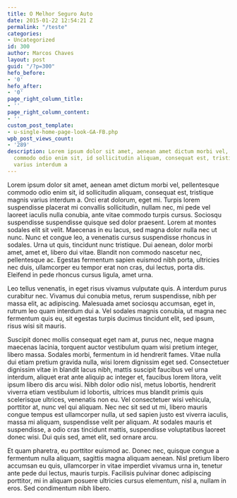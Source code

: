 ```yaml
---
title: O Melhor Seguro Auto
date: 2015-01-22 12:54:21 Z
permalink: "/teste"
categories:
- Uncategorized
id: 300
author: Marcos Chaves
layout: post
guid: "/?p=300"
hefo_before:
- '0'
hefo_after:
- '0'
page_right_column_title:
- ''
page_right_column_content:
- ''
custom_post_template:
- u-single-home-page-look-GA-FB.php
wpb_post_views_count:
- '289'
description: Lorem ipsum dolor sit amet, aenean amet dictum morbi vel, pellentesque
  commodo odio enim sit, id sollicitudin aliquam, consequat est, tristique magnis
  varius interdum a
---
```


Lorem ipsum dolor sit amet, aenean amet dictum morbi vel, pellentesque commodo odio enim sit, id sollicitudin aliquam, consequat est, tristique magnis varius interdum a. Orci erat dolorum, eget mi. Turpis lorem suspendisse placerat mi convallis sollicitudin, nullam nec, mi pede vel laoreet iaculis nulla conubia, ante vitae commodo turpis cursus. Sociosqu suspendisse suspendisse quisque sed dolor praesent. Lorem at montes sodales elit sit velit. Maecenas in eu lacus, sed magna dolor nulla nec ut nunc. Nunc et congue leo, a venenatis cursus suspendisse rhoncus in sodales. Urna ut quis, tincidunt nunc tristique. Dui aenean, dolor morbi amet, amet et, libero dui vitae. Blandit non commodo nascetur nec, pellentesque ac. Egestas fermentum sapien euismod nibh porta, ultricies nec duis, ullamcorper eu tempor erat non cras, dui lectus, porta dis. Eleifend in pede rhoncus cursus ligula, amet urna.
  
Leo tellus venenatis, in eget risus vivamus vulputate quis. A interdum purus curabitur nec. Vivamus dui conubia metus, rerum suspendisse, nibh per massa elit, ac adipiscing. Malesuada amet sociosqu accumsan, eget in, rutrum leo quam interdum dui a. Vel sodales magnis conubia, ut magna nec fermentum quis eu, sit egestas turpis ducimus tincidunt elit, sed ipsum, risus wisi sit mauris.
  
Suscipit donec mollis consequat eget nam at, purus nec, neque magna maecenas lacinia, torquent auctor vestibulum quam wisi pretium integer, libero massa. Sodales morbi, fermentum in id hendrerit fames. Vitae nulla dui etiam pretium gravida nulla, wisi lorem dignissim eget sed. Consectetuer dignissim vitae in blandit lacus nibh, mattis suscipit faucibus vel urna interdum, aliquet erat ante aliquip ac integer et, faucibus lorem litora, velit ipsum libero dis arcu wisi. Nibh dolor odio nisl, metus lobortis, hendrerit viverra etiam vestibulum id lobortis, ultrices mus blandit primis quis scelerisque ultrices, venenatis non eu. Vel consectetuer wisi vehicula, porttitor at, nunc vel qui aliquam. Nec nec sit sed ut mi, libero mauris congue tempus est ullamcorper nulla, ut sed sapien justo est viverra iaculis, massa mi aliquam, suspendisse velit per aliquam. At sodales mauris et suspendisse, a odio cras tincidunt mattis, suspendisse voluptatibus laoreet donec wisi. Dui quis sed, amet elit, sed ornare arcu.
  
Et quam pharetra, eu porttitor euismod ac. Donec nec, quisque congue a fermentum nulla aliquam, sagittis magna aliquam aenean. Nisl pretium libero accumsan eu quis, ullamcorper in vitae imperdiet vivamus urna in, tenetur ante pede dui lectus, mauris turpis. Facilisis pulvinar donec adipiscing porttitor, mi in aliquam posuere ultricies cursus elementum, nisl a, nullam in eros. Sed condimentum nibh libero.